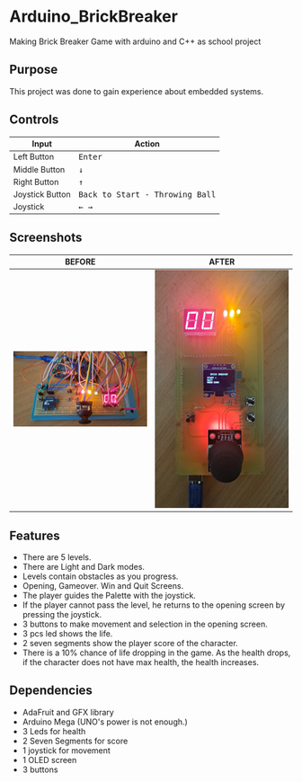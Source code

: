 # Arduino_BrickBreaker
Making Brick Breaker Game with arduino and C++ as school project

## Purpose
This project was done to gain experience about embedded systems.

## Controls
| Input  | Action |
| ------------- | ------------- |
| Left Button  | <kbd>Enter</kbd>  |
| Middle Button  | <kbd>↓</kbd>  |
| Right Button  | <kbd>↑</kbd>  |
| Joystick Button  | <kbd>Back to Start - Throwing Ball</kdb> |
| Joystick  | <kbd>← →</kdb> |

## Screenshots
| BEFORE             | AFTER                          |
:-------------------------:|:-------------------------:
| <img src="./Screenshots/Before-MainMenu.jpg" width="250">    | <img src="./Screenshots/After-MainMenu.jpg" width="250"> | 

## Features
* There are 5 levels.
* There are Light and Dark modes.
* Levels contain obstacles as you progress.
* Opening, Gameover. Win and Quit Screens.
* The player guides the Palette with the joystick.
* If the player cannot pass the level, he returns to the opening screen by pressing the joystick.
* 3 buttons to make movement and selection in the opening screen. 
* 3 pcs led shows the life. 
* 2 seven segments show the player score of the character.
* There is a 10% chance of life dropping in the game. As the health drops, if the character does not have max health, the health increases. 

## Dependencies
* AdaFruit and GFX library
* Arduino Mega (UNO's power is not enough.)
* 3 Leds for health
* 2 Seven Segments for score
* 1 joystick for movement
* 1 OLED screen
* 3 buttons
